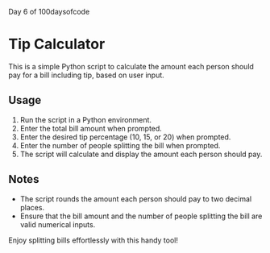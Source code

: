 Day 6 of 100daysofcode

# Tip Calculator

This is a simple Python script to calculate the amount each person should pay for a bill including tip, based on user input.

## Usage

1. Run the script in a Python environment.
2. Enter the total bill amount when prompted.
3. Enter the desired tip percentage (10, 15, or 20) when prompted.
4. Enter the number of people splitting the bill when prompted.
5. The script will calculate and display the amount each person should pay.


## Notes

- The script rounds the amount each person should pay to two decimal places.
- Ensure that the bill amount and the number of people splitting the bill are valid numerical inputs.

Enjoy splitting bills effortlessly with this handy tool!


